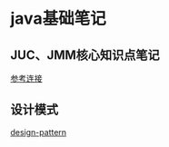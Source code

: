 # java基础笔记 

## JUC、JMM核心知识点笔记

[参考连接](https://github.com/MaJesTySA/JVM-JUC-Core.git)

## 设计模式

[design-pattern](https://github.com/vvyun/design-pattern.git)

